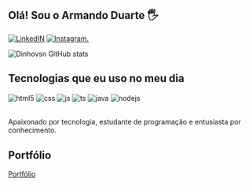 ## Olá! Sou o Armando Duarte 🖐️

<!--
**dinhovsn/dinhovsn** is a ✨ _special_ ✨ repository because its `README.md` (this file) appears on your GitHub profile.

Here are some ideas to get you started:

- 🔭 I’m currently working on ...
- 🌱 I’m currently learning ...
- 👯 I’m looking to collaborate on ...
- 🤔 I’m looking for help with ...
- 💬 Ask me about ...
- 📫 How to reach me: ...
- 😄 Pronouns: ...
- ⚡ Fun fact: ...
-->

[![LinkedIN](https://img.shields.io/badge/LinkedIn-0077B5?style=for-the-badge&logo=linkedin&logoColor=white)](https://www.linkedin.com/in/armando-duartevsnn/)
[![Instagram.](https://img.shields.io/badge/Instagram-E4405F?style=for-the-badge&logo=instagram&logoColor=white)](https://www.instagram.com/dinhovsn/)

![Dinhovsn GitHub stats](https://github-readme-stats.vercel.app/api?username=dinhovsn&show_icons=true&theme=tokyonight)

## Tecnologias que eu uso no meu dia

<div style="display: inline_block">
  <img align="center" alt="html5" src="https://img.shields.io/badge/HTML5-E34F26?style=for-the-badge&logo=html5&logoColor=white" />
  <img align="center" alt="css" src="https://img.shields.io/badge/CSS3-1572B6?style=for-the-badge&logo=css3&logoColor=white" />
  <img align="center" alt="js" src="https://img.shields.io/badge/JavaScript-F7DF1E?style=for-the-badge&logo=javascript&logoColor=black" />
  <img align="center" alt="ts" src="    https://img.shields.io/badge/Microsoft_Office-D83B01?style=for-the-badge&logo=microsoft-office&logoColor=white" />
  <img align="center" alt="java" src="https://img.shields.io/badge/Java-ED8B00?style=for-the-badge&logo=openjdk&logoColor=white" />
  <img align="center" alt="nodejs" src="https://img.shields.io/badge/Node.js-43853D?style=for-the-badge&logo=node.js&logoColor=white" />
</div><br/>

Apaixonado por tecnologia, estudante de programação e entusiasta por conhecimento.

## Portfólio

[Portfólio](https://dinhovsn.github.io/portfolio/#sobre)

